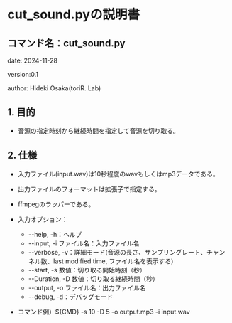 # cut_sound.pyの説明書


## コマンド名：cut_sound.py
date: 2024-11-28

version:0.1

author: Hideki Osaka(toriR. Lab)

## 1. 目的

- 音源の指定時刻から継続時間を指定して音源を切り取る。

## 2. 仕様

- 入力ファイル(input.wav)は10秒程度のwavもしくはmp3データである。
- 出力ファイルのフォーマットは拡張子で指定する。
- ffmpegのラッパーである。

- 入力オプション：
  - --help, -h：ヘルプ
  - --input, -i ファイル名：入力ファイル名
  - --verbose, -v：詳細モード(音源の長さ、サンプリングレート、チャンネル数、last modified time, ファイル名を表示する)
  - --start, -s 数値：切り取る開始時刻（秒）
  - --Duration, -D 数値：切り取る継続時間（秒）
  - --output, -o ファイル名：出力ファイル名
  - --debug, -d：デバッグモード

- コマンド例）${CMD} -s 10 -D 5 -o output.mp3 -i input.wav
